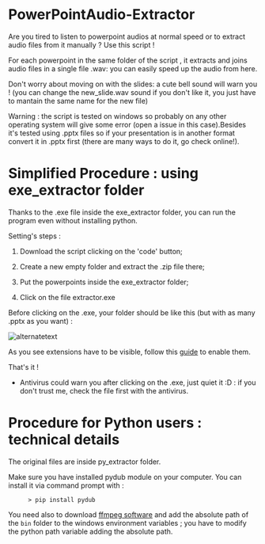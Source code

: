 # PowerPointAudio-Extractor

Are you tired to listen to powerpoint audios at normal speed or to extract audio files from it manually ? Use this script ! 

For each powerpoint in the same folder of the script , it extracts and joins audio files in a single file .wav: you can easily speed up the audio from here. 

Don't worry about moving on with the slides: a cute bell sound will warn you ! (you can change the new_slide.wav sound if you don't like it, you just have to mantain the same name for the new file)

Warning : the script is tested on windows so probably on any other operating system will give some error (open a issue in this case).Besides it's tested using .pptx files so if your presentation is in another format convert it in .pptx first (there are many ways to do it, go check online!).

# Simplified Procedure : using exe_extractor folder

Thanks to the .exe file inside the exe_extractor folder, you can run the program even without installing python.

Setting's steps :

1) Download the script clicking on the 'code' button;

2) Create a new empty folder and extract the .zip file there;

3) Put the powerpoints inside the exe_extractor folder;

4) Click on the file extractor.exe 


Before clicking on the .exe, your folder should be like this (but with as many .pptx as you want) : 

<img src="https://user-images.githubusercontent.com/68152031/91667558-db031e80-eb05-11ea-84e9-1420556f6a09.PNG" alt="alternatetext">

As you see extensions have to be visible, follow this [guide](https://support.winzip.com/hc/en-us/articles/115011457948-How-to-configure-Windows-to-show-file-extensions-and-hidden-files) to enable them.

That's it ! 

- Antivirus could warn you after clicking on the .exe, just quiet it :D : if you don't trust me, check the file first with the antivirus.

# Procedure for Python users : technical details 

The original files are inside py_extractor folder.

Make sure you have installed pydub module on your computer.
You can install it via command prompt with :
<figure><pre><code>> pip install pydub
</code></pre></figure>

You need also to download [ffmpeg software](https://ffmpeg.org/download.html) and add the absolute path of the <code>bin</code> folder to the windows environment variables ; you have to modify the python path variable adding the absolute path.

